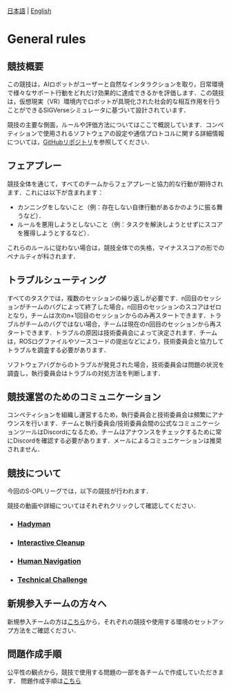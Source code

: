 [日本語](./gr_ja.md) | [English](./gr_en.md)

# General rules

## 競技概要

この競技は，AIロボットがユーザーと自然なインタラクションを取り，日常環境で様々なサポート行動をどれだけ効果的に達成できるかを評価します．この競技は，仮想現実（VR）環境内でロボットが具現化された社会的な相互作用を行うことができるSIGVerseシミュレータに基づいて設計されています．

競技の主要な側面，ルールや評価方法についてはここで概説しています．コンペティションで使用されるソフトウェアの設定や通信プロトコルに関する詳細情報については，[GitHubリポジトリ](https://github．com/RoboCupatHomeSim)を参照してください．

## フェアプレー

競技全体を通じて，すべてのチームからフェアプレーと協力的な行動が期待されます．これには以下が含まれます：
- カンニングをしないこと（例：存在しない自律行動があるかのように振る舞うなど）．
- ルールを悪用しようとしないこと（例：タスクを解決しようとせずにスコアを獲得しようとするなど）．

これらのルールに従わない場合は，競技全体での失格，マイナススコアの形でのペナルティが科されます．

## トラブルシューティング

すべてのタスクでは，複数のセッションの繰り返しが必要です．n回目のセッションがチームのバグによって終了した場合，n回目のセッションのスコアはゼロとなり，チームは次のn+1回目のセッションからのみ再スタートできます．トラブルがチームのバグではない場合，チームは現在のn回目のセッションから再スタートできます．トラブルの原因は技術委員会によって決定されます．チームは，ROSログファイルやソースコードの提出などにより，技術委員会と協力してトラブルを調査する必要があります．

ソフトウェアバグからのトラブルが発見された場合，技術委員会は問題の状況を調査し，執行委員会はトラブルの対処方法を判断します．

## 競技運営のためのコミュニケーション

コンペティションを組織し運営するため，執行委員会と技術委員会は頻繁にアナウンスを行います．チームと執行委員会/技術委員会間の公式なコミュニケーションツールはDiscordになるため，チームはアナウンスをチェックするために常にDiscordを確認する必要があります．メールによるコミュニケーションは推奨されません．

## 競技について
今回のS-OPLリーグでは，以下の競技が行われます．

競技の動画や詳細についてはそれぞれクリックして確認してください．
- ### [Hadyman](./hm_ja.md)
- ### [Interactive Cleanup](./ic_ja.md)
- ### [Human Navigation](./hn_ja.md)
- ### [Technical Challenge]()

## 新規参入チームの方々へ
新規参入チームの方は[こちら](./new_team_ja.md)から，それぞれの競技や使用する環境のセットアップ方法をご確認ください．

## 問題作成手順
公平性の観点から，競技で使用する問題の一部を各チームで作成していただきます．
問題作成手順は[こちら](./make_task_ja.md)

